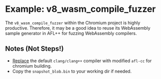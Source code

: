 # Example: v8_wasm_compile_fuzzer
The `v8_wasm_compile_fuzzer` within the Chromium project is highly productive. Therefore, it may be a good idea to reuse its WebAssembly sample generator in AFL++ for fuzzing WebAssembly compilers.
## Notes (Not Steps!)
- [Replace](https://chromium.googlesource.com/chromium/src/+/main/docs/clang.md#using-a-custom-clang-binary) the default `clang/clang++` compiler with modified `afl-cc` for chromium building.
- Copy the `snapshot_blob.bin` to your working dir if needed.